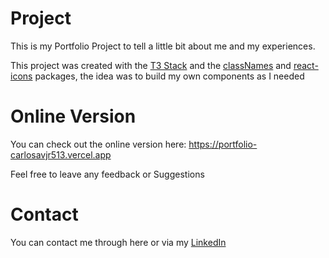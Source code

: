 # Project

This is my Portfolio Project to tell a little bit about me and my experiences.

This project was created with the [T3 Stack](https://create.t3.gg/) 
and the [classNames](https://www.npmjs.com/package/classnames) and [react-icons](https://react-icons.github.io/react-icons/) packages, the idea was to build my own components as I needed

# Online Version

You can check out the online version here: https://portfolio-carlosavjr513.vercel.app

Feel free to leave any feedback or Suggestions

# Contact

You can contact me through here or via my [LinkedIn](https://www.linkedin.com/in/carlos-alberto-valerio-junior-7134b0139/)
